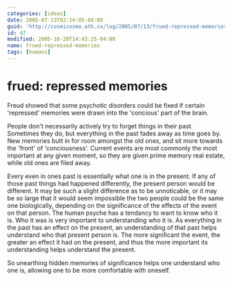 ```yaml
---
categories: [ideas]
date: 2005-07-13T02:14:05-04:00
guid: 'http://cosmicosmo.ath.cx/log/2005/07/13/frued-repressed-memories/'
id: 47
modified: 2005-10-20T14:43:25-04:00
name: frued-repressed-memories
tags: [humans]
---
```


frued: repressed memories
=========================

Freud showed that some psychotic disorders could be fixed if certain 'repressed' memories were drawn into the 'concious' part of the brain.

People don't necessarily actively try to forget things in their past.  Sometimes they do, but everything in the past fades away as time goes by.  New memories butt in for room amongst the old ones, and sit more towards the 'front' of 'conciousness'.  Current events are most commonly the most important at any given moment, so they are given prime memory real estate, while old ones are filed away.

Every even in ones past is essentially what one is in the present.  If any of those past things had happened differently, the present person would be different.  It may be such a slight difference as to be unnoticable, or it may be so large that it would seem impossible the two people could be the same one biologically, depending on the significance of the effects of the event on that person.  The human psyche has a tendancy to want to know who it is.  Who it was is very important to understanding who it is.  As everything in the past has an effect on the present, an understanding of  that past helps understand who that present person is.  The more significant the event, the greater an effect it had on the present, and thus the more important its understanding helps understand the present.

So unearthing hidden memories of significance helps one understand who one is, allowing one to be more comfortable with oneself.
